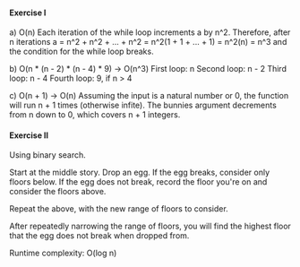 #### Exercise I
a) O(n)
Each iteration of the while loop increments a by n^2. Therefore, after n iterations a = n^2 + n^2 + ... + n^2 = n^2(1 + 1 + ... + 1) = n^2(n) = n^3 and the condition for the while loop breaks.

b) O(n * (n - 2) * (n - 4) * 9) -> O(n^3)
First loop: n
Second loop: n - 2
Third loop: n - 4
Fourth loop: 9, if n > 4

c) O(n + 1) -> O(n)
Assuming the input is a natural number or 0, the function will run n + 1 times (otherwise infite). The bunnies argument decrements from n down to 0, which covers n + 1 integers.

#### Exercise II
Using binary search.

Start at the middle story.
Drop an egg.
If the egg breaks, consider only floors below. If the egg does not break, record the floor you're on and consider the floors above.

Repeat the above, with the new range of floors to consider.

After repeatedly narrowing the range of floors, you will find the highest floor that the egg does not break when dropped from.

Runtime complexity: O(log n)